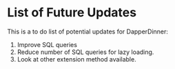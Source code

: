 # List of Future Updates
This is a to do list of potential updates for DapperDinner:
1. Improve SQL queries
2. Reduce number of SQL queries for lazy loading.
3. Look at other extension method available.
